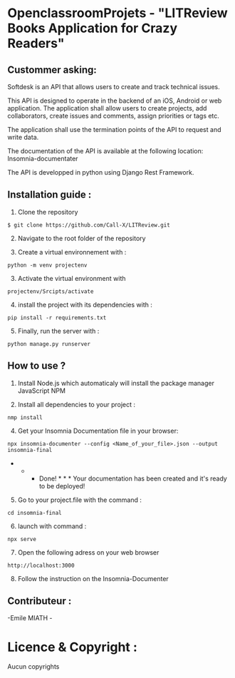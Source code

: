 
# OpenclassroomProjets - "LITReview Books Application for Crazy Readers"


## Custommer asking:

Softdesk is an API that allows users to create and track technical issues.

This API is designed to operate in the backend of an iOS, Android or web application. The application shall allow users to create projects, add collaborators, create issues and comments, assign priorities or tags etc.

The application shall use the termination points of the API to request and write data.

The documentation of the API is available at the following location: Insomnia-documentater

The API is developped in python using Django Rest Framework.


## Installation guide :
1. Clone the repository 
```
$ git clone https://github.com/Call-X/LITReview.git
```
2. Navigate to the root folder of the repository

3. Create a virtual environnement with :
``` 
python -m venv projectenv
```
3. Activate the virtual environment with
``` 
projectenv/Srcipts/activate
``` 
4. install the project with its dependencies with :
``` 
pip install -r requirements.txt
``` 
5. Finally, run the server with :
``` 
python manage.py runserver
``` 

## How to use ?

1. Install Node.js which automaticaly will install the package manager JavaScript NPM

2. Install all dependencies to your project :
```
nmp install
```

4. Get your Insomnia Documentation file in your browser:
```
npx insomnia-documenter --config <Name_of_your_file>.json --output insomnia-final
```
 * * * Done! * * *
Your documentation has been created and it's ready to be deployed!

5. Go to your project.file with the command :
```
cd insomnia-final
```

6. launch with command : 
```
npx serve
``` 

7. Open the following adress on your web browser
```
http://localhost:3000
```
8. Follow the instruction on the Insomnia-Documenter


## Contributeur :

-Emile MIATH -

# Licence & Copyright :

Aucun copyrights




